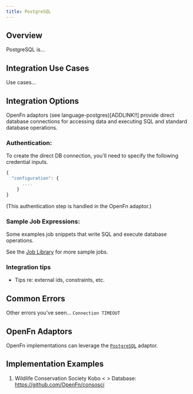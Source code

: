 ```yaml
---
title: PostgreSQL 
---
```



## Overview

PostgreSQL is... 

## Integration Use Cases
Use cases...

## Integration Options
OpenFn adaptors (see language-postgres)[ADDLINK!!] provide direct database connections for accessing data and executing SQL and standard database operations. 


### Authentication: 
To create the direct DB connection, you'll need to specify the following credential inputs. 
```js
{
  "configuration": {
      ....
    }
}
```
(This authentication step is handled in the OpenFn adaptor.)

### Sample Job Expressions: 
Some examples job snippets that write SQL and execute database operations. 


See the [Job Library](/library) for more sample jobs.


### Integration tips

- Tips re: external ids, constraints, etc. 


## Common Errors
Other errors you've seen...
`Connection TIMEOUT`


## OpenFn Adaptors

OpenFn implementations can leverage the [`PostgreSQL`](https://github.com/OpenFn/language-postgresql) adaptor. 


## Implementation Examples

1. Wildlife Conservation Society Kobo < > Database: https://github.com/OpenFn/consosci